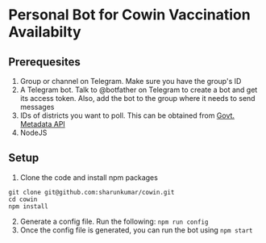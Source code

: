 # Personal Bot for Cowin Vaccination Availabilty

## Prerequesites
1. Group or channel on Telegram. Make sure you have the group's ID
2. A Telegram bot. Talk to @botfather on Telegram to create a bot and get its access token. Also, add the bot to the group where it needs to send messages
3. IDs of districts you want to poll. This can be obtained from [Govt. Metadata API](https://apisetu.gov.in/public/marketplace/api/cowin/cowin-public-v2)
4. NodeJS

## Setup
1. Clone the code and install npm packages
```
git clone git@github.com:sharunkumar/cowin.git
cd cowin
npm install
```
2. Generate a config file. Run the following: `npm run config`
3. Once the config file is generated, you can run the bot using `npm start`
